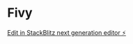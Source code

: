 # Fivy

[Edit in StackBlitz next generation editor ⚡️](https://stackblitz.com/~/github.com/TomasMendelek/Fivy)
